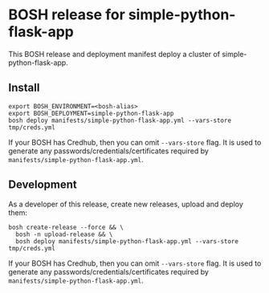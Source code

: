 # BOSH release for simple-python-flask-app

This BOSH release and deployment manifest deploy a cluster of simple-python-flask-app.

## Install

```
export BOSH_ENVIRONMENT=<bosh-alias>
export BOSH_DEPLOYMENT=simple-python-flask-app
bosh deploy manifests/simple-python-flask-app.yml --vars-store tmp/creds.yml
```

If your BOSH has Credhub, then you can omit `--vars-store` flag. It is used to generate any passwords/credentials/certificates required by `manifests/simple-python-flask-app.yml`.


## Development

As a developer of this release, create new releases, upload and deploy them:

```
bosh create-release --force && \
  bosh -n upload-release && \
  bosh deploy manifests/simple-python-flask-app.yml --vars-store tmp/creds.yml
```

If your BOSH has Credhub, then you can omit `--vars-store` flag. It is used to generate any passwords/credentials/certificates required by `manifests/simple-python-flask-app.yml`.
